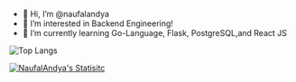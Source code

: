 - 👋 Hi, I’m @naufalandya
- 👀 I’m interested in Backend Engineering!
- 🌱 I’m currently learning Go-Language, Flask, PostgreSQL,and React JS
  
<!---
naufalandya/naufalandya is a ✨ special ✨ repository because its `README.md` (this file) appears on your GitHub profile.
You can click the Preview link to take a look at your changes.
--->

![Top Langs](https://github-readme-stats.vercel.app/api/top-langs/?username=naufalandya&layout=compact)

[![NaufalAndya's Statisitc](https://github-readme-stats.vercel.app/api?username=naufalandya&show_icons=true&theme=dark#gh-dark-mode-only)](https://github.com/naufalandya/github-readme-stats#gh-dark-mode-only)

